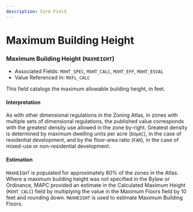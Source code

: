 ```yaml
---
description: Core Field
---
```


# Maximum Building Height

### Maximum Building Height \(`MAXHEIGHT`\)  

* Associated Fields: `MXHT_SPEC`, `MXHT_CALC`, `MXHT_EFF`, `MXHT_ESVAL` 
* Value Referenced In: `MXFL_CALC` 

This field catalogs the maximum allowable building height, in feet. 

#### Interpretation

As with other dimensional regulations in the Zoning Atlas, in zones with multiple sets of dimensional regulations, the published value corresponds with the greatest density use allowed in the zone by-right.  Greatest density is determined by maximum dwelling units per acre \(`DUpAC`\), in the case of residential development, and by the floor-area ratio \(`FAR`\), in the case of mixed-use or non-residential development.  

#### Estimation

`MAXHEIGHT` is populated for approximately 80% of the zones in the Atlas. Where a maximum building height was not specified in the Bylaw or Ordinance, MAPC provided an estimate in the Calculated Maximum Height \(`MXHT_CALC`\) field by multiplying the value in the Maximum Floors field by 10 feet and rounding down. `MAXHEIGHT` is used to estimate Maximum Building Floors.

